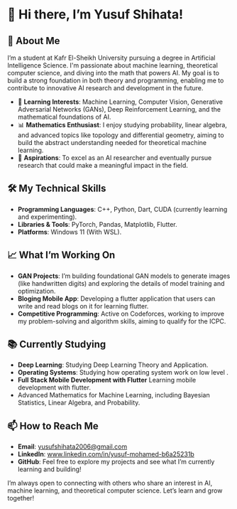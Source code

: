 # 👋 Hi there, I’m **Yusuf Shihata**!

## 🚀 About Me

I’m a student at Kafr El-Sheikh University pursuing a degree in Artificial Intelligence Science. I'm passionate about machine learning, theoretical computer science, and diving into the math that powers AI. My goal is to build a strong foundation in both theory and programming, enabling me to contribute to innovative AI research and development in the future.

- 🧠 **Learning Interests**: Machine Learning, Computer Vision, Generative Adversarial Networks (GANs), Deep Reinforcement Learning, and the mathematical foundations of AI.
- 📊 **Mathematics Enthusiast**: I enjoy studying probability, linear algebra, and advanced topics like topology and differential geometry, aiming to build the abstract understanding needed for theoretical machine learning.
- 🎯 **Aspirations**: To excel as an AI researcher and eventually pursue research that could make a meaningful impact in the field.

## 🛠️ My Technical Skills

- **Programming Languages**: C++, Python, Dart, CUDA (currently learning and experimenting).
- **Libraries & Tools**: PyTorch, Pandas, Matplotlib, Flutter.
- **Platforms**: Windows 11 (With WSL).

## 📈 What I’m Working On

- **GAN Projects**: I’m building foundational GAN models to generate images (like handwritten digits) and exploring the details of model training and optimization.
- **Bloging Mobile App**: Developing a flutter application that users can write and read blogs on it for learning flutter.
- **Competitive Programming**: Active on Codeforces, working to improve my problem-solving and algorithm skills, aiming to qualify for the ICPC.

## 📚 Currently Studying

- **Deep Learning**: Studying Deep Learning Theory and Application.
- **Operating Systems**: Studying how operating system work on low level .
- **Full Stack Mobile Development with Flutter** Learning mobile development with flutter.
- Advanced Mathematics for Machine Learning, including Bayesian Statistics, Linear Algebra, and Probability.

## 📫 How to Reach Me

- **Email**: yusufshihata2006@gmail.com
- **LinkedIn**: www.linkedin.com/in/yusuf-mohamed-b6a25231b
- **GitHub**: Feel free to explore my projects and see what I’m currently learning and building!

I’m always open to connecting with others who share an interest in AI, machine learning, and theoretical computer science. Let’s learn and grow together!
